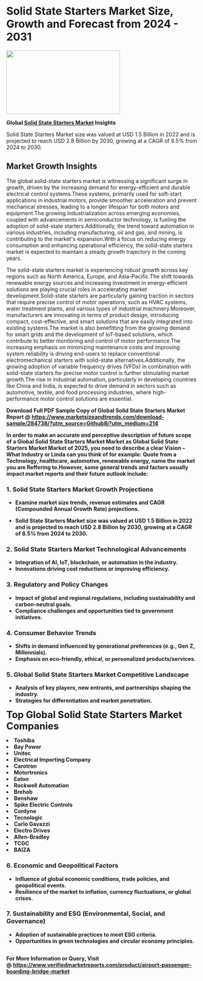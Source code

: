 <H1>Solid State Starters Market Size, Growth and Forecast from 2024 - 2031</H1><img class="aligncenter size-medium wp-image-584254" src="https://thirdeyenews.in/wp-content/uploads/2024/09/Global-Market-Research-300x168.jpeg" alt="" width="300" height="168" /><p><strong>Global&nbsp;<a href="https://www.marketsizeandtrends.com/download-sample/284738/?utm_source=Github8j?utm_medium=214">Solid State Starters Market</a> Insights</strong></p><p>Solid State Starters Market size was valued at USD 1.5 Billion in 2022 and is projected to reach USD 2.8 Billion by 2030, growing at a CAGR of 8.5% from 2024 to 2030.</p><p><h2>Market Growth Insights</h2> <p>The global solid-state starters market is witnessing a significant surge in growth, driven by the increasing demand for energy-efficient and durable electrical control systems.These systems, primarily used for soft-start applications in industrial motors, provide smoother acceleration and prevent mechanical stresses, leading to a longer lifespan for both motors and equipment.The growing industrialization across emerging economies, coupled with advancements in semiconductor technology, is fueling the adoption of solid-state starters.Additionally, the trend toward automation in various industries, including manufacturing, oil and gas, and mining, is contributing to the market's expansion.With a focus on reducing energy consumption and enhancing operational efficiency, the solid-state starters market is expected to maintain a steady growth trajectory in the coming years.</p> <p>The solid-state starters market is experiencing robust growth across key regions such as North America, Europe, and Asia-Pacific.The shift towards renewable energy sources and increasing investment in energy-efficient solutions are playing crucial roles in accelerating market development.Solid-state starters are particularly gaining traction in sectors that require precise control of motor operations, such as HVAC systems, water treatment plants, and various types of industrial machinery.Moreover, manufacturers are innovating in terms of product design, introducing compact, cost-effective, and smart solutions that are easily integrated into existing systems.The market is also benefitting from the growing demand for smart grids and the development of IoT-based solutions, which contribute to better monitoring and control of motor performance.The increasing emphasis on minimizing maintenance costs and improving system reliability is driving end-users to replace conventional electromechanical starters with solid-state alternatives.Additionally, the growing adoption of variable frequency drives (VFDs) in combination with solid-state starters for precise motor control is further stimulating market growth.The rise in industrial automation, particularly in developing countries like China and India, is expected to drive demand in sectors such as automotive, textile, and food processing industries, where high-performance motor control solutions are essential.<strong></p><p><span class=""><strong>Download Full PDF Sample Copy of Global Solid State Starters Market Report</strong> @ <a href="https://www.marketsizeandtrends.com/download-sample/284738/?utm_source=Github8j?utm_medium=214" target="_blank">https://www.marketsizeandtrends.com/download-sample/284738/?utm_source=Github8j?utm_medium=214</a></span></p><p>In order to make an accurate and perceptive description of future scope of a Global&nbsp;Solid State Starters Market Market as Global&nbsp;Solid State Starters Market Market of 2025, you need to describe a clear Vision &ndash; What Industry or Linda can you think of for example: Quote from a Technology, healthcare, automotive, renewable energy, name the market you are Reffering to.However, some general trends and factors usually impact market reports and their future outlook include:</p><h3>1.&nbsp;<strong>Solid State Starters Market Growth Projections</strong></h3><ul><li>Examine market size trends, revenue estimates and CAGR (Compounded Annual Growth Rate) projections.</li><li><p>Solid State Starters Market size was valued at USD 1.5 Billion in 2022 and is projected to reach USD 2.8 Billion by 2030, growing at a CAGR of 8.5% from 2024 to 2030.</p></li></ul><h3>2.&nbsp;<strong>Solid State Starters Market Technological Advancements</strong></h3><ul><li>Integration of AI, IoT, blockchain, or automation in the industry.</li><li>Innovations driving cost reductions or improving efficiency.</li></ul><h3>3.&nbsp;<strong>Regulatory and Policy Changes</strong></h3><ul><li>Impact of global and regional regulations, including sustainability and carbon-neutral goals.</li><li>Compliance challenges and opportunities tied to government initiatives.</li></ul><h3>4.&nbsp;<strong>Consumer Behavior Trends</strong></h3><ul><li>Shifts in demand influenced by generational preferences (e.g., Gen Z, Millennials).</li><li>Emphasis on eco-friendly, ethical, or personalized products/services.</li></ul><h3>5.&nbsp;<strong>Global Solid State Starters Market Competitive Landscape</strong></h3><ul><li>Analysis of key players, new entrants, and partnerships shaping the industry.</li><li>Strategies for differentiation and market penetration.</li></ul><p data-pm-slice="1 1 []"><span style="color: inherit; font-family: inherit; font-size: 25px;">Top Global Solid State Starters Market Companies</span></p><div class="" data-test-id=""><p><li>Toshiba</li><li> Bay Power</li><li> Unitec</li><li> Electrical Importing Company</li><li> Carotron</li><li> Motortronics</li><li> Eaton</li><li> Rockwell Automation</li><li> Brehob</li><li> Benshaw</li><li> Spike Electric Controls</li><li> Cordyne</li><li> Tecnologic</li><li> Carlo Gavazzi</li><li> Electro Drives</li><li> Allen-Bradley</li><li> TCGC</li><li> BAIZA</li></p></div><h3>6.&nbsp;<strong>Economic and Geopolitical Factors</strong></h3><ul><li>Influence of global economic conditions, trade policies, and geopolitical events.</li><li>Resilience of the market to inflation, currency fluctuations, or global crises.</li></ul><h3>7.&nbsp;<strong>Sustainability and ESG (Environmental, Social, and Governance)</strong></h3><ul><li>Adoption of sustainable practices to meet ESG criteria.</li><li>Opportunities in green technologies and circular economy principles.</li></ul><h2><strong style="font-size: 14px;">For More Information or Query, Visit @&nbsp;</strong><a style="background-color: #ffffff; font-size: 14px;" href="https://www.marketsizeandtrends.com/report/solid-state-starters-market/" target="_blank">https://www.verifiedmarketreports.com/product/airport-passenger-boarding-bridge-market</a></h2>